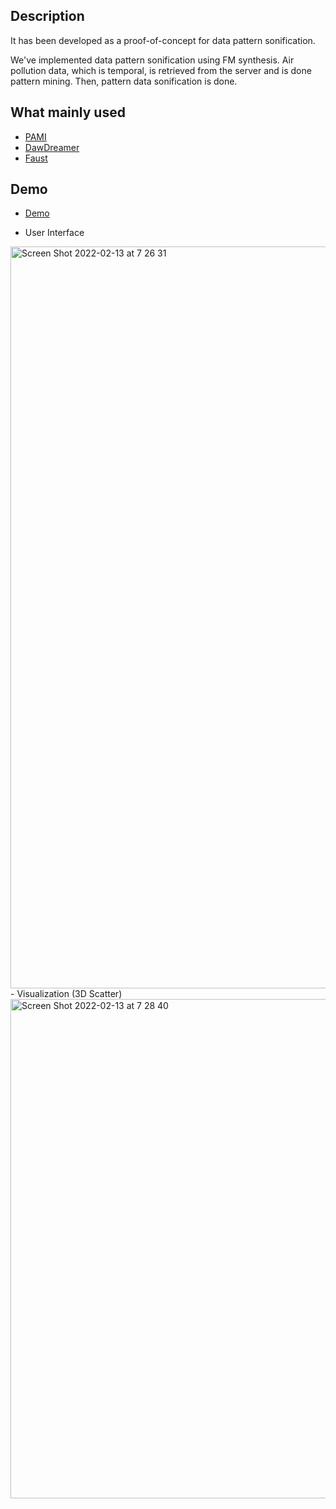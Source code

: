 ## Description


It has been developed as a proof-of-concept for data pattern sonification.

We've implemented data pattern sonification using FM synthesis. Air pollution data, which is temporal, is retrieved from the server and is done pattern mining. Then, pattern 
 data sonification is done.


## What mainly used

 - [PAMI](https://pypi.org/project/pami/)
 - [DawDreamer](https://github.com/DBraun/DawDreamer)
 - [Faust](https://faust.grame.fr/)


## Demo

 - [Demo](https://drive.google.com/file/d/1aibT5W6zNYS_i6FwVYtOMg5h8x6P-JYQ/view?usp=sharing)



 - User Interface
<img width="1187" alt="Screen Shot 2022-02-13 at 7 26 31" src="https://user-images.githubusercontent.com/50603311/153730544-a8e11a01-2dcb-47b3-b056-3da794b241d9.png">
 - Visualization (3D Scatter)
<img width="799" alt="Screen Shot 2022-02-13 at 7 28 40" src="https://user-images.githubusercontent.com/50603311/153730599-745e5cd3-8e28-412c-ab89-c9a602e40817.png">
